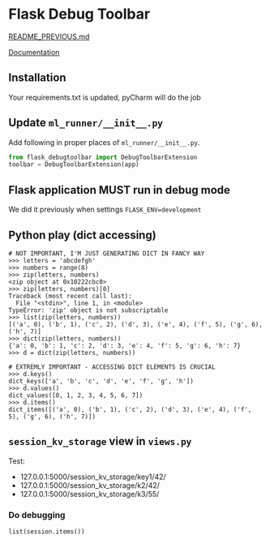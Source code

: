 # Flask Debug Toolbar
[README_PREVIOUS.md](./README_PREVIOUS.md)

[Documentation](https://flask-debugtoolbar.readthedocs.io/en/latest/)

## Installation
Your requirements.txt is updated, pyCharm will do the job


## Update `ml_runner/__init__.py`

Add following in proper places of `ml_runner/__init__.py`.
```python
from flask_debugtoolbar import DebugToolbarExtension
toolbar = DebugToolbarExtension(app)
```

## Flask application MUST run in **debug** mode

We did it previously when settings `FLASK_ENV=development`

## Python play (dict accessing)
```
# NOT IMPORTANT, I'M JUST GENERATING DICT IN FANCY WAY
>>> letters = 'abcdefgh'
>>> numbers = range(8)
>>> zip(letters, numbers)
<zip object at 0x10222cbc0>
>>> zip(letters, numbers)[0]
Traceback (most recent call last):
  File "<stdin>", line 1, in <module>
TypeError: 'zip' object is not subscriptable
>>> list(zip(letters, numbers))
[('a', 0), ('b', 1), ('c', 2), ('d', 3), ('e', 4), ('f', 5), ('g', 6), ('h', 7)]
>>> dict(zip(letters, numbers))
{'a': 0, 'b': 1, 'c': 2, 'd': 3, 'e': 4, 'f': 5, 'g': 6, 'h': 7}
>>> d = dict(zip(letters, numbers))

# EXTREMLY IMPORTANT - ACCESSING DICT ELEMENTS IS CRUCIAL
>>> d.keys()
dict_keys(['a', 'b', 'c', 'd', 'e', 'f', 'g', 'h'])
>>> d.values()
dict_values([0, 1, 2, 3, 4, 5, 6, 7])
>>> d.items()
dict_items([('a', 0), ('b', 1), ('c', 2), ('d', 3), ('e', 4), ('f', 5), ('g', 6), ('h', 7)])
```

## `session_kv_storage` view in `views.py`
Test:
* 127.0.0.1:5000/session_kv_storage/key1/42/
* 127.0.0.1:5000/session_kv_storage/k2/42/
* 127.0.0.1:5000/session_kv_storage/k3/55/

### Do debugging
`list(session.items())`